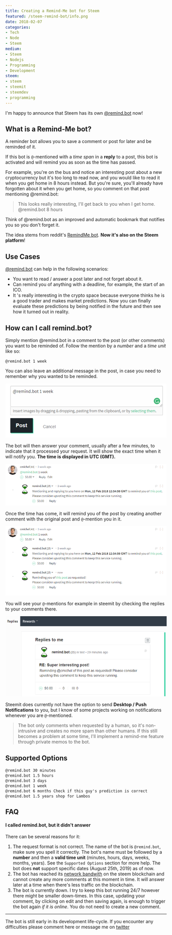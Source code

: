 ```yaml
---
title: Creating a Remind-Me bot for Steem
featured: /steem-remind-bot/info.png
date: 2018-02-07
categories:
- Tech
- Node
- Steem
medium:
- Steem
- Nodejs
- Programming
- Development
steem:
- steem
- steemit
- steemdev
- programming
---
```


I'm happy to announce that Steem has its own [@remind.bot](https://steemit.com/@remind.bot) now!

## What is a Remind-Me bot?
A reminder bot allows you to save a comment or post for later and be reminded of it.

If this bot is `@`-mentioned with a _time span_ in a **reply** to a post, this bot is activated and will remind you as soon as the time has passed.

For example, you're on the bus and notice an interesting post about a new cryptocurrency but it's too long to read now, and you would like to read it when you get home in 8 hours instead. But you're sure, you'll already have forgotten about it when you get home, so you comment on that post mentioning @remind.bot:

> This looks really interesting, I'll get back to you when I get home.
> @remind.bot 8 hours 

Think of @remind.bot as an improved and automatic bookmark that notifies you so you don't forget it.

The idea stems from reddit's [RemindMe bot](https://www.reddit.com/r/RemindMeBot/comments/24duzp/remindmebot_info/).
**Now it's also on the Steem platform**!

## Use Cases
[@remind.bot](https://steemit.com/@remind.bot) can help in the following scenarios:

- You want to read / answer a post later and not forget about it.
- Can remind you of anything with a deadline, for example, the start of an ICO.
- It 's really interesting in the crypto space because everyone thinks he is a good trader and makes market predictions. Now you can finally evaluate these predictions by being notified in the future and then see how it turned out in reality.

## How can I call remind.bot?
Simply mention @remind.bot in a comment to the post (or other comments) you want to be reminded of.
Follow the mention by a _number_ and a _time unit_ like so:
```
@remind.bot 1 week
```

You can also leave an additional message in the post, in case you need to remember why you wanted to be reminded.

![remind.bot request](./request.png)

The bot will then answer your comment, usually after a few minutes, to indicate that it processed your request. It will show the exact time when it will notify you. **The time is displayed in UTC (GMT).**

![remind.bot info](./info.png)

Once the time has come, it will remind you of the post by creating another comment with the original post and `@`-mention you in it.

![remind.bot notification](./notification.png)

You will see your `@`-mentions for example in steemit by checking the replies to your comments there.

![remind.bot mentions](./mentions.png)

Steemit does currently not have the option to send **Desktop / Push Notifications** to you, but I know of some projects working on notifications whenever you are `@`-mentioned.

> The bot only comments when requested by a human, so it's non-intrusive and creates no more spam than other humans. If this still becomes a problem at some time, I'll implement a remind-me feature through private memos to the bot.

## Supported Options
```
@remind.bot 30 minutes
@remind.bot 1.5 hours
@remind.bot 3 days
@remind.bot 1 week
@remind.bot 6 months Check if this guy's prediction is correct
@remind.bot 1.5 years shop for Lambos
```

## FAQ
#### I called remind.bot, but it didn't answer
There can be several reasons for it:
1. The request format is not correct. The name of the bot is `@remind.bot`, make sure you spell it correctly. The bot's name must be followed by a **number** and then a **valid time unit** (minutes, hours, days, weeks, months, years). See the `Supported Options` section for more help.
The bot does **not** support specific dates (August 25th, 2019) as of now.
1. The bot has reached its [network bandwith](https://www.steem.center/index.php?title=Bandwidth) on the steem blockchain and cannot create any more comments at this moment in time. It will answer later at a time when there's less traffic on the blockchain.
1. The bot is currently down. I try to keep this bot running 24/7 however there might be smaller down-times. In this case, updating your comment, by clicking on edit and then saving again, is enough to trigger the bot again _if it is online_. You do not need to create a new comment. 

---

The bot is still early in its development life-cycle.
If you encounter any difficulties please comment here or message me on [twitter](https://twitter.com/@cmichelio)
